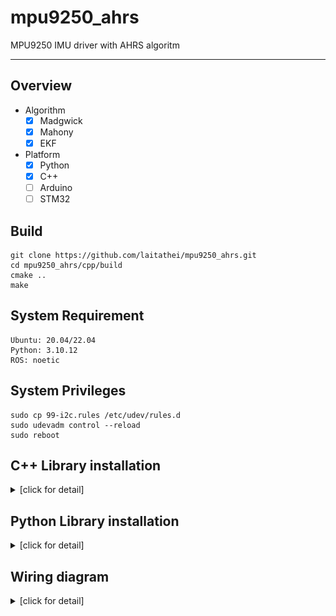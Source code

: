 # mpu9250_ahrs

MPU9250 IMU driver with AHRS algoritm

---

## Overview
* Algorithm
  - [x] Madgwick
  - [x] Mahony
  - [x] EKF

* Platform
  - [x] Python
  - [x] C++
  - [ ] Arduino
  - [ ] STM32

## Build
```
git clone https://github.com/laitathei/mpu9250_ahrs.git
cd mpu9250_ahrs/cpp/build
cmake ..
make
```

## System Requirement
```
Ubuntu: 20.04/22.04
Python: 3.10.12
ROS: noetic
```

## System Privileges
```
sudo cp 99-i2c.rules /etc/udev/rules.d
sudo udevadm control --reload
sudo reboot
```

## C++ Library installation
<details><summary>[click for detail]</summary>

  + ### Install WiringPi (C++):
    ```
    git clone https://github.com/WiringPi/WiringPi.git
    cd WiringPi
    ./build
    ```

  + ### Install yaml-cpp (C++):
    ```
    git clone https://github.com/jbeder/yaml-cpp
    cd yaml-cpp
    mkdir build
    cd build
    cmake -D BUILD_SHARED_LIBS=ON ..
    make
    sudo make install
    ```
</details>

## Python Library installation
<details><summary>[click for detail]</summary>

    ```
    chmod +x install.sh
    sudo ./install.sh
    pip3 install -r requirements.txt
    ```
</details>

## Wiring diagram
<details><summary>[click for detail]</summary>

  + ### Raspberry Pi 4B:
    ![Wiring diagram](./image/wiring_diagram.png)
    [Image Source](https://makersportal.com/blog/calibration-of-an-inertial-measurement-unit-with-raspberry-pi)

</details>